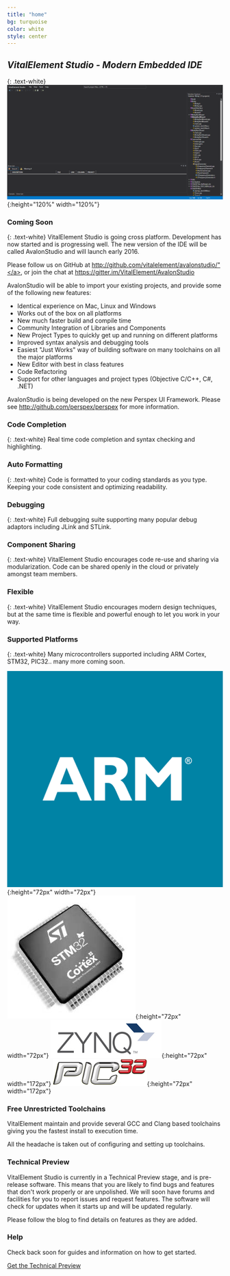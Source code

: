 ```yaml
---
title: "home"
bg: turquoise
color: white
style: center
---
```

## *VitalElement Studio - Modern Embedded IDE*
{: .text-white}
![Demo](img/vestudio_demo.gif){:height="120%" width="120%"}

### Coming Soon
{: .text-white}
VitalElement Studio is going cross platform. Development has now started and is progressing well. The new version of the IDE will be called AvalonStudio and 
will launch early 2016. 

Please follow us on GitHub at <a href="http://github.com/vitalelement/avalonstudio/">http://github.com/vitalelement/avalonstudio/"</a>, or join the chat at <a href="http://gitter.im/VitalElement/AvalonStudio">https://gitter.im/VitalElement/AvalonStudio</a>

AvalonStudio will be able to import your existing projects, and provide some of the following new features:
- Identical experience on Mac, Linux and Windows
- Works out of the box on all platforms
- New much faster build and compile time
- Community Integration of Libraries and Components
- New Project Types to quickly get up and running on different platforms
- Improved syntax analysis and debugging tools
- Easiest "Just Works" way of building software on many toolchains on all the major platforms
- New Editor with best in class features
- Code Refactoring
- Support for other languages and project types (Objective C/C++, C#, .NET)

AvalonStudio is being developed on the new Perspex UI Framework. Please see <a href="http://github.com/perspex/perspex">http://github.com/perspex/perspex</a> for more information.

### Code Completion
{: .text-white}
Real time code completion and syntax checking and highlighting.

### Auto Formatting
{: .text-white}
Code is formatted to your coding standards as you type. Keeping your code consistent and optimizing readability.

### Debugging
{: .text-white}
Full debugging suite supporting many popular debug adaptors including JLink and STLink.

### Component Sharing
{: .text-white}
VitalElement Studio encourages code re-use and sharing via modularization. Code can be shared openly in the cloud or privately amongst team members.

### Flexible
{: .text-white}
VitalElement Studio encourages modern design techniques, but at the same time is flexible and powerful enough to let you work in your way.

### Supported Platforms
{: .text-white}
Many microcontrollers supported including ARM Cortex, STM32, PIC32.. many more coming soon.

![ARM](img/arm_logo.gif){:height="72px" width="72px"} ![ST](img/stm32_logo.jpg){:height="72px" width="72px"} ![Zynq](img/zynq_logo.jpg){:height="72px" width="172px"} ![PIC32](img/pic32_logo.png){:height="72px" width="172px"}

### Free Unrestricted Toolchains
VitalElement maintain and provide several GCC and Clang based toolchains giving you the fastest install to execution time.

All the headache is taken out of configuring and setting up toolchains.

### Technical Preview
VitalElement Studio is currently in a Technical Preview stage, and is pre-release software. This means that you are likely to find
bugs and features that don't work properly or are unpolished. We will soon have forums and facilities for you to report
issues and request features. The software will check for updates when it starts up and will be updated regularly.

Please follow the blog to find details on features as they are added.

### Help
Check back soon for guides and information on how to get started.

<span id="forkongithub">
  <a href="http://vitalelement.co.uk/VEStudio/Install/setup.exe" class="bg-blue">
    Get the Technical Preview
  </a>
</span>
